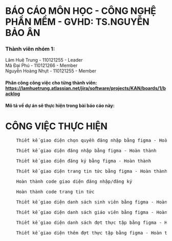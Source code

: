# BÁO CÁO MÔN HỌC - CÔNG NGHỆ PHẦN MỀM - GVHD: TS.NGUYỄN BẢO ÂN
### Thành viên nhóm 1:
Lâm Huệ Trung - 110121255 - Leader <br>
Mã Đại Phú - 110121266 - Member  <br>
Nguyễn Hoàng Nhựt - 110121255 - Member<br>
#### Phân công công việc cho từng thành viên: https://lamhuetrung.atlassian.net/jira/software/projects/KAN/boards/1/backlog
#### Mô tả về dự án sẽ thực hiện trong bài báo cáo này:
# CÔNG VIỆC THỰC HIỆN <br>
  <pre>
    Thiết kế giao diện chọn quyền đăng nhập bằng figma - Hoàn thành <br>
    Thiết kế giao diện đăng nhập bằng figma - Hoàn thành <br>
    Thiết kế giao diện đăng ký bằng figma - Hoàn thành <br>
    Thiết kế giao diện trang tin tức bằng figma - Hoàn thành <br>
    Hoàn thành code giao diện đăng nhập/đăng ký <br>
    Hoàn thành code trang tin tức <br>
    Thiết kế giao diện danh sách sinh viên bằng figma - Hoàn thành <br>
    Thiết kế giao diện danh sách giáo viên bằng figma - Hoàn thành <br>
    Thiết kế giao diện danh sách đợt thực tập bằng figma - Hoàn thành <br>
    Thiết kế giao diện thêm đợt thực tập bằng figma - Hoàn thành <br>
  </pre>
